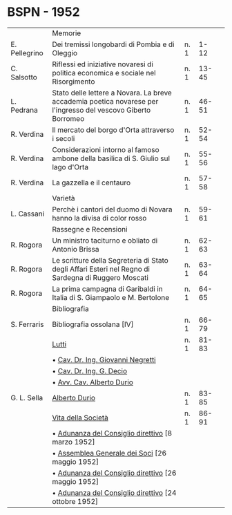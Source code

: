 # BSPN - 1952

<table>
    <tr>
        <td></td>
        <td>Memorie</td>
        <td></td>
        <td></td>
        <td></td>
    </tr>
    <tr>
        <td>E. Pellegrino</td>
        <td>Dei tremissi longobardi di Pombia e di Oleggio</td>
        <td>n. 1</td>
        <td>1-12</td>
        <td></td>
    </tr>
    <tr>
        <td>C. Salsotto</td>
        <td>Riflessi ed iniziative novaresi di politica economica e sociale nel Risorgimento</td>
        <td>n. 1</td>
        <td>13-45</td>
        <td></td>
    </tr>
    <tr>
        <td>L. Pedrana</td>
        <td>Stato delle lettere a Novara. La breve accademia poetica novarese per l'ingresso del vescovo Giberto
            Borromeo
        </td>
        <td>n. 1</td>
        <td>46-51</td>
        <td></td>
    </tr>
    <tr>
        <td>R. Verdina</td>
        <td>Il mercato del borgo d'Orta attraverso i secoli</td>
        <td>n. 1</td>
        <td>52-54</td>
        <td></td>
    </tr>
    <tr>
        <td>R. Verdina</td>
        <td>Considerazioni intorno al famoso ambone della basilica di S. Giulio sul lago d'Orta</td>
        <td>n. 1</td>
        <td>55-56</td>
        <td></td>
    </tr>
    <tr>
        <td>R. Verdina</td>
        <td>La gazzella e il centauro</td>
        <td>n. 1</td>
        <td>57-58</td>
        <td></td>
    </tr>
    <tr>
        <td></td>
        <td>Varietà</td>
        <td></td>
        <td></td>
        <td></td>
    </tr>
    <tr>
        <td>L. Cassani</td>
        <td>Perchè i cantori del duomo di Novara hanno la divisa di color rosso</td>
        <td>n. 1</td>
        <td>59-61</td>
        <td></td>
    </tr>
    <tr>
        <td></td>
        <td>Rassegne e Recensioni</td>
        <td></td>
        <td></td>
        <td></td>
    </tr>
    <tr>
        <td>R. Rogora</td>
        <td>Un ministro taciturno e obliato di Antonio Brissa</td>
        <td>n. 1</td>
        <td>62-63</td>
        <td></td>
    </tr>
    <tr>
        <td>R. Rogora</td>
        <td>Le scritture della Segreteria di Stato degli Affari Esteri nel Regno di Sardegna di Ruggero Moscati</td>
        <td>n. 1</td>
        <td>63-64</td>
        <td></td>
    </tr>
    <tr>
        <td>R. Rogora</td>
        <td>La prima campagna di Garibaldi in Italia di S. Giampaolo e M. Bertolone</td>
        <td>n. 1</td>
        <td>64-65</td>
        <td></td>
    </tr>
    <tr>
        <td></td>
        <td>Bibliografia</td>
        <td></td>
        <td></td>
        <td></td>
    </tr>
    <tr>
        <td>S. Ferraris</td>
        <td>Bibliografia ossolana [IV]</td>
        <td>n. 1</td>
        <td>66-79</td>
        <td></td>
    </tr>
    <tr>
        <td></td>
        <td><a href="http://www.ssno.it/BSPNo/bspn_vita52.html#521">Lutti</a></td>
        <td>n. 1</td>
        <td>81-83</td>
        <td></td>
    </tr>
    <tr>
        <td></td>
        <td>• <a href="http://www.ssno.it/BSPNo/bspn_vita52.html#522">Cav. Dr. Ing. Giovanni Negretti</a></td>
        <td></td>
        <td></td>
        <td></td>
    </tr>
    <tr>
        <td></td>
        <td>• <a href="http://www.ssno.it/BSPNo/bspn_vita52.html#523">Cav. Dr. Ing. G. Decio</a></td>
        <td></td>
        <td></td>
        <td></td>
    </tr>
    <tr>
        <td></td>
        <td>• <a href="http://www.ssno.it/BSPNo/bspn_vita52.html#524">Avv. Cav. Alberto Durio</a></td>
        <td></td>
        <td></td>
        <td></td>
    </tr>
    <tr>
        <td>G. L. Sella</td>
        <td><a href="http://www.ssno.it/BSPNo/bspn_vita52.html#525">Alberto Durio</a></td>
        <td>n. 1</td>
        <td>83-85</td>
        <td></td>
    </tr>
    <tr>
        <td></td>
        <td><a href="http://www.ssno.it/BSPNo/bspn_vita52.html#520">Vita della Società</a></td>
        <td>n. 1</td>
        <td>86-91</td>
        <td></td>
    </tr>
    <tr>
        <td></td>
        <td>• <a href="http://www.ssno.it/BSPNo/bspn_vita52.html#520-1">Adunanza del Consiglio direttivo</a> [8
            marzo 1952]
        </td>
        <td></td>
        <td></td>
        <td></td>
    </tr>
    <tr>
        <td></td>
        <td>• <a href="http://www.ssno.it/BSPNo/bspn_vita52.html#520-2">Assemblea Generale dei Soci</a> [26
            maggio 1952]
        </td>
        <td></td>
        <td></td>
        <td></td>
    </tr>
    <tr>
        <td></td>
        <td>• <a href="http://www.ssno.it/BSPNo/bspn_vita52.html#520-3">Adunanza del Consiglio direttivo</a> [26
            maggio 1952]
        </td>
        <td></td>
        <td></td>
        <td></td>
    </tr>
    <tr>
        <td></td>
        <td>• <a href="http://www.ssno.it/BSPNo/bspn_vita52.html#520-4">Adunanza del Consiglio direttivo</a> [24
            ottobre 1952]
        </td>
        <td></td>
        <td></td>
        <td></td>
    </tr>
</table>